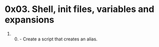 # 0x03. Shell, init files, variables and expansions

1. 0. <o> - Create a script that creates an alias.
